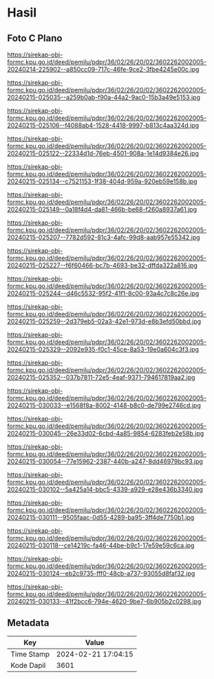 # Hasil

## Foto C Plano

https://sirekap-obj-formc.kpu.go.id/deed/pemilu/pdpr/36/02/26/20/02/3602262002005-20240214-225902--a850cc09-717c-46fe-9ce2-3fbe4245e00c.jpg

https://sirekap-obj-formc.kpu.go.id/deed/pemilu/pdpr/36/02/26/20/02/3602262002005-20240215-025035--a259b0ab-f90a-44a2-9ac0-15b3a49e5153.jpg

https://sirekap-obj-formc.kpu.go.id/deed/pemilu/pdpr/36/02/26/20/02/3602262002005-20240215-025106--f4088ab4-1528-4418-9997-b813c4aa324d.jpg

https://sirekap-obj-formc.kpu.go.id/deed/pemilu/pdpr/36/02/26/20/02/3602262002005-20240215-025122--22334d1d-76eb-4501-908a-1e14d9384e26.jpg

https://sirekap-obj-formc.kpu.go.id/deed/pemilu/pdpr/36/02/26/20/02/3602262002005-20240215-025134--c7521153-1f38-404d-959a-920eb59e158b.jpg

https://sirekap-obj-formc.kpu.go.id/deed/pemilu/pdpr/36/02/26/20/02/3602262002005-20240215-025149--0a18f4d4-da81-466b-be68-f260a8937a61.jpg

https://sirekap-obj-formc.kpu.go.id/deed/pemilu/pdpr/36/02/26/20/02/3602262002005-20240215-025207--7782d592-81c3-4afc-99d8-aab957e55342.jpg

https://sirekap-obj-formc.kpu.go.id/deed/pemilu/pdpr/36/02/26/20/02/3602262002005-20240215-025227--f6f60466-bc7b-4693-be32-dffda322a816.jpg

https://sirekap-obj-formc.kpu.go.id/deed/pemilu/pdpr/36/02/26/20/02/3602262002005-20240215-025244--d46c5532-95f2-41f1-8c00-93a4c7c8c26e.jpg

https://sirekap-obj-formc.kpu.go.id/deed/pemilu/pdpr/36/02/26/20/02/3602262002005-20240215-025259--2d379eb5-02a3-42e1-973d-e8b3efd50bbd.jpg

https://sirekap-obj-formc.kpu.go.id/deed/pemilu/pdpr/36/02/26/20/02/3602262002005-20240215-025329--2092e935-f0c1-45ce-8a53-19e0a604c3f3.jpg

https://sirekap-obj-formc.kpu.go.id/deed/pemilu/pdpr/36/02/26/20/02/3602262002005-20240215-025352--037b7811-72e5-4eaf-9371-794617819aa2.jpg

https://sirekap-obj-formc.kpu.go.id/deed/pemilu/pdpr/36/02/26/20/02/3602262002005-20240215-030033--e1568f8a-8002-4148-b8c0-de799e2746cd.jpg

https://sirekap-obj-formc.kpu.go.id/deed/pemilu/pdpr/36/02/26/20/02/3602262002005-20240215-030045--26e33d02-6cbd-4a85-9854-6283feb2e58b.jpg

https://sirekap-obj-formc.kpu.go.id/deed/pemilu/pdpr/36/02/26/20/02/3602262002005-20240215-030054--77e15962-2387-440b-a247-8dd46979bc93.jpg

https://sirekap-obj-formc.kpu.go.id/deed/pemilu/pdpr/36/02/26/20/02/3602262002005-20240215-030102--5a425a14-bbc5-4339-a929-e28e436b3340.jpg

https://sirekap-obj-formc.kpu.go.id/deed/pemilu/pdpr/36/02/26/20/02/3602262002005-20240215-030111--9505faac-0d55-4289-ba95-3ff4de7750b1.jpg

https://sirekap-obj-formc.kpu.go.id/deed/pemilu/pdpr/36/02/26/20/02/3602262002005-20240215-030118--ce14219c-fa46-44be-b9c1-17e59e59c6ca.jpg

https://sirekap-obj-formc.kpu.go.id/deed/pemilu/pdpr/36/02/26/20/02/3602262002005-20240215-030124--eb2c9735-fff0-48cb-a737-93055d8faf32.jpg

https://sirekap-obj-formc.kpu.go.id/deed/pemilu/pdpr/36/02/26/20/02/3602262002005-20240215-030133--41f2bcc6-794e-4620-9be7-6b905b2c0298.jpg


## Metadata

| Key        | Value               |
| ---------- | ------------------- |
| Time Stamp | 2024-02-21 17:04:15 |
| Kode Dapil | 3601                |



